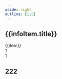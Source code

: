 ```yaml
---
aside: right
outline: [1,6]
---
```


<script setup>
import { reactive, ref } from 'vue'

import ysRoleBgPng from "@assets/images/ys-role-bg.png";

const pageWrapStyle = reactive({
  backgroundImage: `url(${ysRoleBgPng})`
})

const infoList = ref([
  {
    title: '圣遗物',
    list: [
      '生之花',
      "死之羽",
      "时之沙",
      "空之杯",
      "理之冠",
    ]
  }
])
</script>

<div :style="pageWrapStyle" class="bg-contain py-8">
  <div v-for="(infoItem, infoIndex) in infoList">
    <h2 :id="infoIndex">
      <div class="bg-teal-800 font-bold p-1.5 text-white">{{infoItem.title}}</div>
    </h2>
    <div class="flex flex-wrap gap-4 p-2">
      <ViHideDiv v-for="item in infoItem.list" class="px-4 py-2 border rounded-xs border-yellow-600/70 flex bg-neutral-100/70" >{{item}}</ViHideDiv>
    </div>
  </div>
</div>




<div class="h-64">1</div>
<div class="h-64"></div>
<div class="h-64"></div>
<div class="h-64"></div>
<div class="h-64"></div>
<div class="h-64"></div>
<div class="h-64"></div>
<div class="h-64"></div>
<div class="h-64"></div>
<div class="h-64"></div>
<div class="h-64"></div>
<div class="h-64"></div>
<div class="h-64"></div>
1

<div>
  <h2 id="22"><div class="bg-teal-800 font-bold p-1.5 ">222</div></h2>
</div>